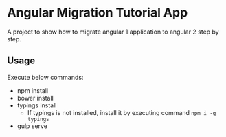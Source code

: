 # Angular Migration Tutorial App
A project to show how to migrate angular 1 application to  angular 2 step by step.

## Usage
Execute below commands:
- npm install
- bower install
- typings install
    - If typings is not installed, install it by executing command `npm i -g typings`
- gulp serve

